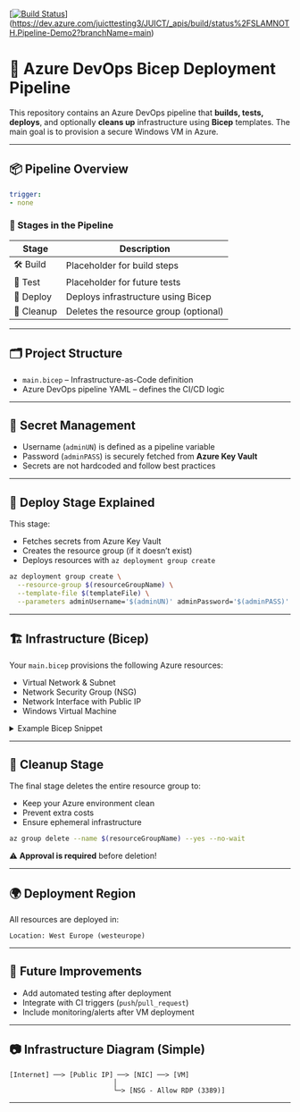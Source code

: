 [[![Build Status](https://dev.azure.com/juicttesting3/JUICT/_apis/build/status%2FSLAMNOTH.Pipeline-Demo2?branchName=main)](https://dev.azure.com/juicttesting3/JUICT/_build/latest?definitionId=4&branchName=main)](https://dev.azure.com/juicttesting3/JUICT/_apis/build/status%2FSLAMNOTH.Pipeline-Demo2?branchName=main)
# 🚀 Azure DevOps Bicep Deployment Pipeline

This repository contains an Azure DevOps pipeline that **builds, tests, deploys**, and optionally **cleans up** infrastructure using **Bicep** templates. The main goal is to provision a secure Windows VM in Azure.

---

## 📦 Pipeline Overview

```yaml
trigger:
- none
```

### 🔁 Stages in the Pipeline

| Stage     | Description                          |
|-----------|--------------------------------------|
| 🛠 Build   | Placeholder for build steps          |
| 🧪 Test    | Placeholder for future tests         |
| 🚀 Deploy  | Deploys infrastructure using Bicep  |
| 🧹 Cleanup | Deletes the resource group (optional) |

---

## 🗂️ Project Structure

- `main.bicep` – Infrastructure-as-Code definition
- Azure DevOps pipeline YAML – defines the CI/CD logic

---

## 🔐 Secret Management

- Username (`adminUN`) is defined as a pipeline variable
- Password (`adminPASS`) is securely fetched from **Azure Key Vault**
- Secrets are not hardcoded and follow best practices

---

## 🚀 Deploy Stage Explained

This stage:
- Fetches secrets from Azure Key Vault
- Creates the resource group (if it doesn’t exist)
- Deploys resources with `az deployment group create`

```bash
az deployment group create \
  --resource-group $(resourceGroupName) \
  --template-file $(templateFile) \
  --parameters adminUsername='$(adminUN)' adminPassword='$(adminPASS)'
```

---

## 🏗️ Infrastructure (Bicep)

Your `main.bicep` provisions the following Azure resources:

- Virtual Network & Subnet
- Network Security Group (NSG)
- Network Interface with Public IP
- Windows Virtual Machine

<details>
<summary>Example Bicep Snippet</summary>

```bicep
resource vm 'Microsoft.Compute/virtualMachines@2022-03-01' = {
  name: vmName
  location: location
  properties: {
    osProfile: {
      computerName: vmName
      adminUsername: adminUsername
      adminPassword: adminPassword
    }
    ...
  }
}
```

</details>

---

## 🧼 Cleanup Stage

The final stage deletes the entire resource group to:
- Keep your Azure environment clean
- Prevent extra costs
- Ensure ephemeral infrastructure

```bash
az group delete --name $(resourceGroupName) --yes --no-wait
```

⚠️ **Approval is required** before deletion!

---

## 🌍 Deployment Region

All resources are deployed in:

```
Location: West Europe (westeurope)
```

---

## 🔮 Future Improvements

- Add automated testing after deployment  
- Integrate with CI triggers (`push`/`pull_request`)  
- Include monitoring/alerts after VM deployment  

---

## 📷 Infrastructure Diagram (Simple)

```
[Internet] ──> [Public IP] ──> [NIC] ──> [VM]
                          │
                          └─> [NSG - Allow RDP (3389)]
```

---

